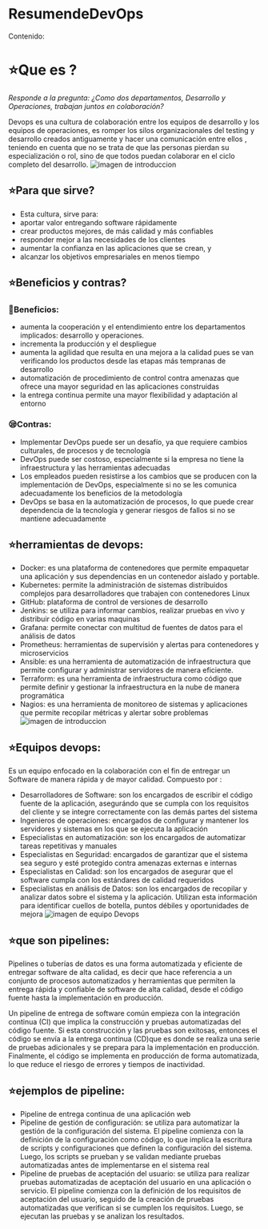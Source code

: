 # ResumendeDevOps


Contenido:

# ⭐Que es ?
*Responde a la pregunta: ¿Como dos departamentos, Desarrollo y Operaciones, trabajan juntos en colaboración?*

Devops es una cultura de colaboración entre los equipos de desarrollo y los equipos de operaciones, es romper los silos organizacionales del testing y desarrollo creados antiguamente y hacer una comunicación entre ellos , teniendo en cuenta que no se trata de que las personas pierdan su especialización o rol, sino de que todos puedan colaborar en el ciclo completo del desarrollo.
![imagen de introduccion](https://static.vecteezy.com/system/resources/previews/003/250/944/original/team-of-programmer-concept-with-devops-software-development-free-vector.jpg)

## ⭐Para que sirve?
- Esta cultura, sirve para:
- aportar valor entregando software rápidamente 
- crear productos mejores, de más calidad y más confiables 
- responder mejor a las necesidades de los clientes
- aumentar la confianza en las aplicaciones que se crean, y
- alcanzar los objetivos empresariales en menos tiempo  


## ⭐Beneficios y contras?
### 🙂Beneficios: 
- aumenta la cooperación y el entendimiento entre los departamentos implicados: desarrollo y operaciones.
- incrementa la producción y el despliegue 
- aumenta la agilidad que resulta en una mejora a la calidad pues se van verificando los productos desde las etapas más tempranas de desarrollo
- automatización de procedimiento de control contra amenazas que ofrece una mayor seguridad en las aplicaciones construidas
- la entrega continua permite una mayor flexibilidad y adaptación al entorno 

### 😪Contras:
- Implementar DevOps puede ser un desafío, ya que requiere cambios culturales, de procesos y de tecnología
- DevOps puede ser costoso, especialmente si la empresa no tiene la infraestructura y las herramientas adecuadas
- Los empleados pueden resistirse a los cambios que se producen con la implementación de DevOps, especialmente si no se les comunica adecuadamente los beneficios de la metodología
- DevOps se basa en la automatización de procesos, lo que puede crear dependencia de la tecnología y generar riesgos de fallos si no se mantiene adecuadamente

## ⭐herramientas de devops:
- Docker: es una plataforma de contenedores que permite empaquetar una aplicación y sus dependencias en un contenedor aislado y portable.
- Kubernetes: permite la administración de sistemas distribuidos complejos para desarrolladores que trabajen con contenedores Linux
- GitHub: plataforma de control de versiones de desarrollo 
- Jenkins: se utiliza para informar cambios, realizar pruebas en vivo y distribuir código en varias maquinas 
- Grafana: permite conectar con multitud de fuentes de datos para el análisis de datos 
- Prometheus: herramientas de supervisión y alertas para contenedores y microservicios
- Ansible: es una herramienta de automatización de infraestructura que permite configurar y administrar servidores de manera eficiente.
- Terraform: es una herramienta de infraestructura como código que permite definir y gestionar la infraestructura en la nube de manera programática
- Nagios: es una herramienta de monitoreo de sistemas y aplicaciones que permite recopilar métricas y alertar sobre problemas
![imagen de introduccion](https://blog.educacionit.com/wp-content/uploads/2021/06/2-1.png)

## ⭐Equipos devops:
Es un equipo enfocado en la colaboración con el fin de entregar un Software de manera rápida y de mayor calidad. Compuesto por :
- Desarrolladores de Software: son los encargados de escribir el código fuente de la aplicación, asegurándo que se cumpla con los requisitos del cliente y se integre correctamente con las demás partes del sistema 
- Ingenieros de operaciones: encargados de configurar y mantener los servidores y sistemas en los que se ejecuta la aplicación
- Especialistas en automatización: son los encargados de automatizar tareas repetitivas y manuales
- Especialistas en Seguridad: encargados de garantizar que el sistema sea seguro y esté protegido contra amenazas externas e internas
- Especialistas en Calidad: son los encargados de asegurar que el software cumpla con los estándares de calidad requeridos
- Especialistas en análisis de Datos: son los encargados de recopilar y analizar datos sobre el sistema y la aplicación. Utilizan esta información para identificar cuellos de botella, puntos débiles y oportunidades de mejora
![imagen de equipo Devops](https://kinsta.com/es/wp-content/uploads/sites/8/2021/04/herramientas-devops-1024x512.png)

## ⭐que son pipelines:
Pipelines o tuberías de datos es una forma automatizada y eficiente de entregar software de alta calidad, es decir que hace referencia a un conjunto de procesos automatizados y herramientas que permiten la entrega rápida y confiable de software de alta calidad, desde el código fuente hasta la implementación en producción.

Un pipeline de entrega de software común empieza con la integración continua (CI) que implica la construcción y pruebas automatizadas del código fuente. Si esta construcción y las pruebas son exitosas, entonces el código se envía a la entrega continua (CD)que es donde se realiza una serie de pruebas adicionales y se prepara para la implementación en producción. Finalmente, el código se implementa en producción de forma automatizada, lo que reduce el riesgo de errores y tiempos de inactividad.

## ⭐ejemplos de pipeline:
- Pipeline de entrega continua de una aplicación web
- Pipeline de gestión de configuración: se utiliza para automatizar la gestión de la configuración del sistema. El pipeline comienza con la definición de la configuración como código, lo que implica la escritura de scripts y configuraciones que definen la configuración del sistema. Luego, los scripts se prueban y se validan mediante pruebas automatizadas antes de implementarse en el sistema real
- Pipeline de pruebas de aceptación del usuario: se utiliza para realizar pruebas automatizadas de aceptación del usuario en una aplicación o servicio. El pipeline comienza con la definición de los requisitos de aceptación del usuario, seguido de la creación de pruebas automatizadas que verifican si se cumplen los requisitos. Luego, se ejecutan las pruebas y se analizan los resultados.
